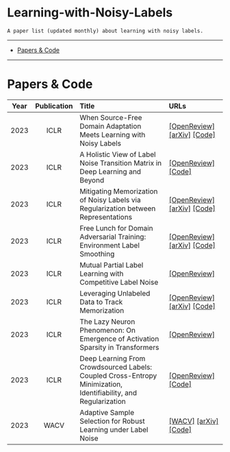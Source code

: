# Learning-with-Noisy-Labels

    A paper list (updated monthly) about learning with noisy labels.

---
- [Papers \& Code](#papers--code)
---

# Papers & Code

| Year | Publication | Title | URLs |
| :---: | :---: | :---- |:--- |
|2023|ICLR|When Source-Free Domain Adaptation Meets Learning with Noisy Labels|[[OpenReview]](https://openreview.net/forum?id=u2Pd6x794I) [[arXiv]](https://arxiv.org/abs/2301.13381) [[Code]](https://openreview.net/attachment?id=u2Pd6x794I&name=supplementary_material)|
|2023|ICLR|A Holistic View of Label Noise Transition Matrix in Deep Learning and Beyond|[[OpenReview]](https://openreview.net/forum?id=aFzaXRImWE) [[Code]](https://github.com/pipilurj/ROBOT)|
|2023|ICLR|Mitigating Memorization of Noisy Labels via Regularization between Representations|[[OpenReview]](https://openreview.net/forum?id=6qcYDVlVLnK) [[arXiv]](https://arxiv.org/abs/2110.09022) [[Code]](https://openreview.net/attachment?id=6qcYDVlVLnK&name=supplementary_material)|
|2023|ICLR|Free Lunch for Domain Adversarial Training: Environment Label Smoothing|[[OpenReview]](https://openreview.net/forum?id=GPTjnA57h_3) [[arXiv]](https://arxiv.org/abs/2302.00194) [[Code]](https://github.com/yfzhang114/Environment-Label-Smoothing)|
|2023|ICLR|Mutual Partial Label Learning with Competitive Label Noise|[[OpenReview]](https://openreview.net/forum?id=EUrxG8IBCrC)|
|2023|ICLR|Leveraging Unlabeled Data to Track Memorization|[[OpenReview]](https://openreview.net/forum?id=ORp91sAbzI) [[arXiv]](https://arxiv.org/abs/2212.04461) [[Code]](https://github.com/mahf93/tracking-memorization)|
|2023|ICLR|The Lazy Neuron Phenomenon: On Emergence of Activation Sparsity in Transformers|[[OpenReview]](https://openreview.net/forum?id=TJ2nxciYCk-)|
|2023|ICLR|Deep Learning From Crowdsourced Labels: Coupled Cross-Entropy Minimization, Identifiability, and Regularization|[[OpenReview]](https://openreview.net/forum?id=_qVhsWyWB9) [[Code]](https://openreview.net/attachment?id=_qVhsWyWB9&name=supplementary_material)|
|2023|WACV|Adaptive Sample Selection for Robust Learning under Label Noise|[[WACV]](https://openaccess.thecvf.com/content/WACV2023/html/Patel_Adaptive_Sample_Selection_for_Robust_Learning_Under_Label_Noise_WACV_2023_paper.html) [[arXiv]](https://arxiv.org/abs/2106.15292) [[Code]](https://github.com/dbp1994/masters_thesis_codes/tree/main/BARE)|